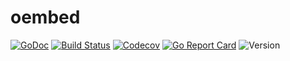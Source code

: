 # oembed

[![GoDoc](http://img.shields.io/badge/go-documentation-blue.svg?style=flat-square)](http://godoc.org/github.com/benpate/oembed)
[![Build Status](http://img.shields.io/travis/benpate/oembed.svg?style=flat-square)](https://travis-ci.org/benpate/oembed)
[![Codecov](https://img.shields.io/codecov/c/github/benpate/oembed.svg?style=flat-square)](https://codecov.io/gh/benpate/oembed)
[![Go Report Card](https://goreportcard.com/badge/github.com/benpate/oembed?style=flat-square)](https://goreportcard.com/report/github.com/benpate/oembed)
![Version](https://img.shields.io/github/v/release/benpate/oembed?include_prereleases&style=flat-square&color=brightgreen)
